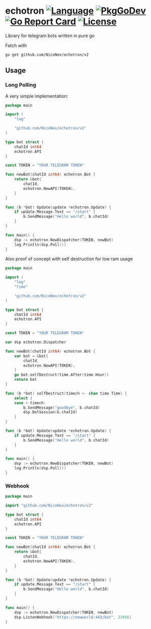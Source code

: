 # echotron [![Language](https://img.shields.io/badge/Language-Go-blue.svg)](https://golang.org/) [![PkgGoDev](https://pkg.go.dev/badge/github.com/NicoNex/echotron/v2)](https://pkg.go.dev/github.com/NicoNex/echotron/v2) [![Go Report Card](https://goreportcard.com/badge/github.com/NicoNex/echotron)](https://goreportcard.com/report/github.com/NicoNex/echotron) [![License](http://img.shields.io/badge/license-LGPL3.0-orange.svg?style=flat)](https://github.com/NicoNex/echotron/blob/master/LICENSE)

Library for telegram bots written in pure go

Fetch with

```bash
go get github.com/NicoNex/echotron/v2
```

## Usage

### Long Polling

A very simple implementation:

```go
package main

import (
    "log"

    "github.com/NicoNex/echotron/v2"
)

type bot struct {
    chatId int64
    echotron.API
}

const TOKEN = "YOUR TELEGRAM TOKEN"

func newBot(chatId int64) echotron.Bot {
    return &bot{
        chatId,
        echotron.NewAPI(TOKEN),
    }
}

func (b *bot) Update(update *echotron.Update) {
    if update.Message.Text == "/start" {
        b.SendMessage("Hello world", b.chatId)
    }
}

func main() {
    dsp := echotron.NewDispatcher(TOKEN, newBot)
    log.Println(dsp.Poll())
}
```


Also proof of concept with self destruction for low ram usage

```go
package main

import (
    "log"
    "time"

    "github.com/NicoNex/echotron/v2"
)

type bot struct {
    chatId int64
    echotron.API
}

const TOKEN = "YOUR TELEGRAM TOKEN"

var dsp echotron.Dispatcher

func newBot(chatId int64) echotron.Bot {
    var bot = &bot{
        chatId,
        echotron.NewAPI(TOKEN),
    }
    go bot.selfDestruct(time.After(time.Hour))
    return bot
}

func (b *bot) selfDestruct(timech <- chan time.Time) {
    select {
    case <-timech:
        b.SendMessage("goodbye", b.chatId)
        dsp.DelSession(b.chatId)
    }
}

func (b *bot) Update(update *echotron.Update) {
    if update.Message.Text == "/start" {
        b.SendMessage("Hello world", b.chatId)
    }
}

func main() {
    dsp := echotron.NewDispatcher(TOKEN, newBot)
    log.Println(dsp.Poll())
}
```

### Webhook

```go
package main

import "github.com/NicoNex/echotron/v2"

type bot struct {
	chatId int64
	echotron.API
}

const TOKEN = "YOUR TELEGRAM TOKEN"

func newBot(chatId int64) echotron.Bot {
	return &bot{
		chatId,
		echotron.NewAPI(TOKEN),
	}
}

func (b *bot) Update(update *echotron.Update) {
	if update.Message.Text == "/start" {
		b.SendMessage("Hello world", b.chatId)
	}
}

func main() {
	dsp := echotron.NewDispatcher(TOKEN, newBot)
	dsp.ListenWebhook("https://newworld:443/bot", 23456)
}
```
